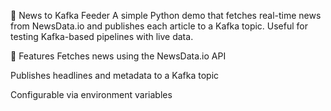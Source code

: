 📨 News to Kafka Feeder
A simple Python demo that fetches real-time news from NewsData.io and publishes each article to a Kafka topic. Useful for testing Kafka-based pipelines with live data.

🔧 Features
Fetches news using the NewsData.io API

Publishes headlines and metadata to a Kafka topic

Configurable via environment variables
